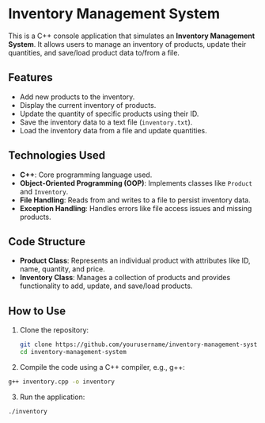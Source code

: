 # Inventory Management System

This is a C++ console application that simulates an **Inventory Management System**. It allows users to manage an inventory of products, update their quantities, and save/load product data to/from a file.

## Features

- Add new products to the inventory.
- Display the current inventory of products.
- Update the quantity of specific products using their ID.
- Save the inventory data to a text file (`inventory.txt`).
- Load the inventory data from a file and update quantities.

## Technologies Used

- **C++**: Core programming language used.
- **Object-Oriented Programming (OOP)**: Implements classes like `Product` and `Inventory`.
- **File Handling**: Reads from and writes to a file to persist inventory data.
- **Exception Handling**: Handles errors like file access issues and missing products.

## Code Structure

- **Product Class**: Represents an individual product with attributes like ID, name, quantity, and price.
- **Inventory Class**: Manages a collection of products and provides functionality to add, update, and save/load products.

## How to Use

1. Clone the repository:
   ```bash
   git clone https://github.com/yourusername/inventory-management-system.git
   cd inventory-management-system
   ```

2. Compile the code using a C++ compiler, e.g., g++:
  ```bash
  g++ inventory.cpp -o inventory
  ```

3. Run the application:
  ```bash
  ./inventory
  ```
